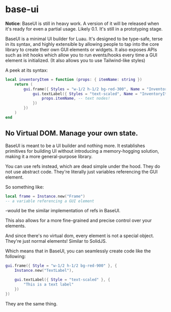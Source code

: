 # base-ui

**Notice**: BaseUI is still in heavy work. A version of it will be released
when it's ready for even a partial usage. Likely 0.1. It's still in a
prototyping stage.

BaseUI is a minimal UI builder for Luau. It's designed to be type-safe, terse
in its syntax, and highly extensible by allowing people to tap into the core
library to create their own GUI elements or widgets. It also exposes APIs such
as init hooks which allow you to run events/hooks every time a GUI element is
initialized. (It also allows you to use Tailwind-like styles)

A peek at its syntax:

```lua
local inventoryItem = function (props: { itemName: string })
    return (
        gui.frame({ Styles = "w-1/2 h-1/2 bg-red-300", Name = "InventoryItem" }, {
            gui.textLabel({ Styles = "text-scaled", Name = "InventoryItemName" }, {
                props.itemName, -- text nodes!
            })
        })
    )
end
```

## No Virtual DOM. Manage your own state.

BaseUI is meant to be a UI builder and nothing more. It establishes primitives
for building UI without introducing a memory-hogging solution, making it a more
general-purpose library.

You can use refs instead, which are dead simple under the hood. They do not use
abstract code. They're literally just variables referencing the GUI element.

So something like:

```lua
local frame = Instance.new("Frame")
-- a variable referencing a GUI element
```

-would be the similar implementation of refs in BaseUI.

This also allows for a more fine-grained and precise control over your
elements.

And since there's no virtual dom, every element is not a special object.
They're just normal elements! Similar to SolidJS.

Which means that in BaseUI, you can seamlessly create code like the following:

```lua
gui.frame({ Style = "w-1/2 h-1/2 bg-red-900" }, {
    Instance.new("TextLabel"),

    gui.textLabel({ Style = "text-scaled" }, {
        "This is a text label"
    })
})
```

They are the same thing.
